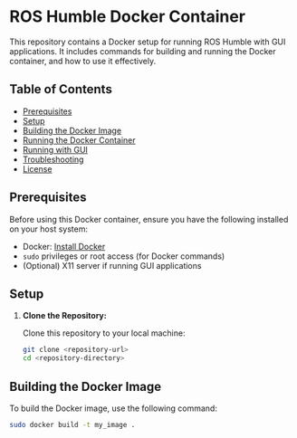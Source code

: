 # ROS Humble Docker Container

This repository contains a Docker setup for running ROS Humble with GUI applications. It includes commands for building and running the Docker container, and how to use it effectively.

## Table of Contents

- [Prerequisites](#prerequisites)
- [Setup](#setup)
- [Building the Docker Image](#building-the-docker-image)
- [Running the Docker Container](#running-the-docker-container)
- [Running with GUI](#running-with-gui)
- [Troubleshooting](#troubleshooting)
- [License](#license)

## Prerequisites

Before using this Docker container, ensure you have the following installed on your host system:

- Docker: [Install Docker](https://docs.docker.com/get-docker/)
- `sudo` privileges or root access (for Docker commands)
- (Optional) X11 server if running GUI applications

## Setup

1. **Clone the Repository:**

   Clone this repository to your local machine:
   ```sh
   git clone <repository-url>
   cd <repository-directory>

## Building the Docker Image

To build the Docker image, use the following command:

```sh
sudo docker build -t my_image .

